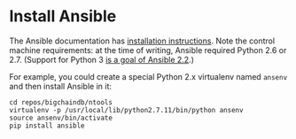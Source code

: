 # Install Ansible

The Ansible documentation has [installation instructions](https://docs.ansible.com/ansible/intro_installation.html). Note the control machine requirements: at the time of writing, Ansible required Python 2.6 or 2.7. (Support for Python 3 [is a goal of Ansible 2.2](https://github.com/ansible/ansible/issues/15976#issuecomment-221264089).)

For example, you could create a special Python 2.x virtualenv named `ansenv` and then install Ansible in it:
```text
cd repos/bigchaindb/ntools
virtualenv -p /usr/local/lib/python2.7.11/bin/python ansenv
source ansenv/bin/activate
pip install ansible
```
